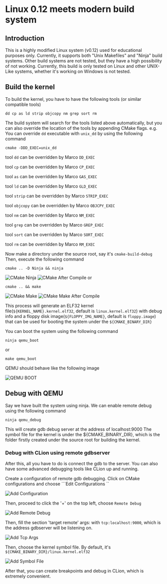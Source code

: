 # Linux 0.12 meets modern build system

## Introduction

This is a highly modified Linux system (v0.12) used for
educational purposes only. Currently, it supports both
"Unix Makefiles" and "Ninja" build systems. Other build
systems are not tested, but they have a high possibility
of not working. Currently, this build is only tested
on Linux and other UNIX-Like systems, whether it's working on
Windows is not tested.

## Build the kernel

To build the kernel, you have to have the following tools
(or similar compatible tools)
```
dd cp as ld strip objcopy nm grep sort rm
```
The build system will search for the tools listed above
automatically, but you can also override the location of
the tools by appending CMake flags.
e.g. You can override ```dd``` executable with ```unix_dd``` by
using the following command
```shell
cmake -DDD_EXEC=unix_dd
```
tool ```dd``` can be overridden by Marco ```DD_EXEC```

tool ```cp``` can be overridden by Marco ```CP_EXEC```

tool ```as``` can be overridden by Marco ```GAS_EXEC```

tool ```ld``` can be overridden by Marco ```GLD_EXEC```

tool ```strip``` can be overridden by Marco ```STRIP_EXEC```

tool ```objcopy``` can be overridden by Marco ```OBJCPY_EXEC```

tool ```nm``` can be overridden by Marco ```NM_EXEC```

tool ```grep``` can be overridden by Marco ```GREP_EXEC```

tool ```sort``` can be overridden by Marco ```SORT_EXEC```

tool ```rm``` can be overridden by Marco ```RM_EXEC```

Now make a directory under the source root, say it's
```cmake-build-debug```
Then, execute the following command

```shell
cmake .. -D Ninja && ninja
```
![CMake Ninja](pictures/cmake.png)
![CMake After Compile](pictures/ninja_after_compile.png)
or

```shell
cmake .. && make
```
![CMake Make](pictures/cmake.png)
![CMake Make After Compile](pictures/make_after_compile.png)

This process will generate an ELF32 kernel file(```${KERNEL_NAME}.kernel.elf32```, 
default is ```linux.kernel.elf32```) with debug info
and a floppy disk image(```${FLOPPY_IMG_NAME}```, default is ```floppy.image```) 
that can be used for booting the system under the ```${CMAKE_BINARY_DIR}```

You can boot the system using the following command 
```shell
ninja qemu_boot
```
or
```shell
make qemu_boot
```

QEMU should behave like the following image

![QEMU BOOT](pictures/qemu.png)

## Debug with QEMU

Say we have built the system using ninja. We can enable remote
debug using the following command
```shell
ninja qemu_debug
```

This will create gdb debug server at the address of localhost:9000
The symbol file for the kernel is under the ${CMAKE_BINARY_DIR},
which is the folder firstly created under the source root for
building the kernel.

### Debug with CLion using remote gdbserver

After this, all you have to do is connect the gdb to the server.
You can also have some advanced debugging tools like CLion up
and running.

Create a configuration of remote gdb debugging.
Click on CMake configurations and choose ```Edit Configurations ``

![Add Configuration](pictures/add_conf.png)

Then, proceed to click the '+' on the top left, choose ```Remote
Debug```

![Add Remote Debug](pictures/add_remote_debug.png)

Then, fill the section 'target remote' args: with
```tcp:localhost:9000```, which is the address gdbserver will
be listening on.

![Add Tcp Args](pictures/add_remote_targets.png)

Then, choose the kernel symbol file. By default, it's
```${CMAKE_BINARY_DIR}/linux.kernel.elf32```

![Add Symbol File](pictures/add_symbol_file.png)

After that, you can create breakpoints and debug in CLion,
which is extremely convenient.
